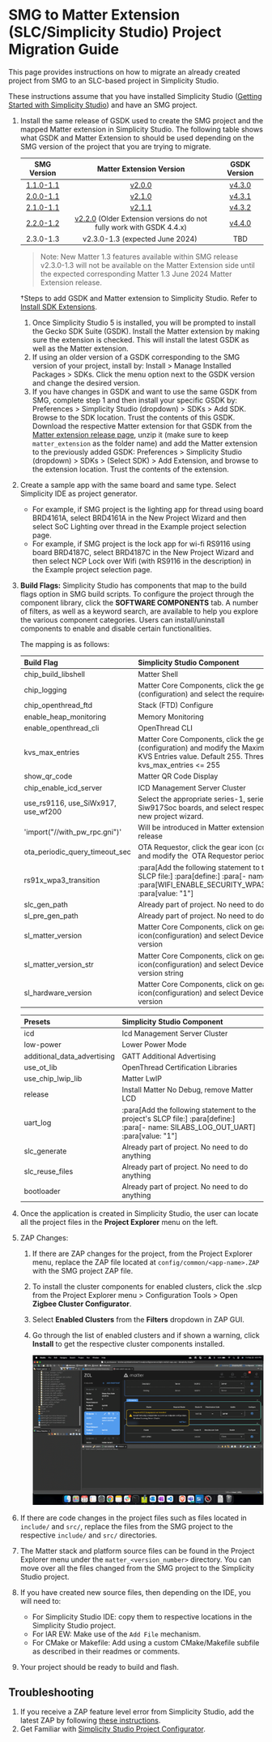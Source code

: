 # SMG to Matter Extension (SLC/Simplicity Studio) Project Migration Guide

This page provides instructions on how to migrate an already created project from SMG to an SLC-based project in Simplicity Studio.

These instructions assume that you have installed Simplicity Studio ([Getting Started with Simplicity Studio](https://docs.silabs.com/simplicity-studio-5-users-guide/latest/ss-5-users-guide-getting-started/)) and have an SMG project.

1. Install the same release of GSDK used to create the SMG project and the mapped Matter extension in Simplicity Studio. The following table shows what GSDK and Matter Extension to should be used depending on the SMG version of the project that you are trying to migrate.  

   |**SMG Version**|**Matter Extension Version**|**GSDK Version**|
   | :-: | :-: | :-: |
   |[1.1.0-1.1](https://github.com/SiliconLabs/matter/releases/tag/v1.1.0-1.1)|[v2.0.0](https://github.com/SiliconLabs/matter_extension/releases/tag/v2.0.0)|[v4.3.0](https://github.com/SiliconLabs/gecko_sdk/tree/v4.3.0)|
   |[2.0.0-1.1](https://github.com/SiliconLabs/matter/releases/tag/v2.0.0-1.1)|[v2.1.0](https://github.com/SiliconLabs/matter_extension/releases/tag/v2.1.0)|[v4.3.1](https://github.com/SiliconLabs/gecko_sdk/releases/tag/v4.3.1)|
   |[2.1.0-1.1](https://github.com/SiliconLabs/matter/releases/tag/v2.1.0-1.1)|[v2.1.1](https://github.com/SiliconLabs/matter_extension/releases/tag/v2.1.1)|[v4.3.2](https://github.com/SiliconLabs/gecko_sdk/releases/tag/v4.3.2)|
   |[2.2.0-1.2](https://github.com/SiliconLabs/matter/releases/tag/v2.2.0-1.2)|[v2.2.0](https://github.com/SiliconLabs/matter_extension/releases/tag/v2.2.0) (Older Extension versions do not fully work with GSDK 4.4.x)|[v4.4.0](https://github.com/SiliconLabs/gecko_sdk/releases/tag/v4.4.0)|
   |2.3.0-1.3|v2.3.0-1.3 (expected June 2024) |TBD|

   > Note: New Matter 1.3 features available within SMG release v2.3.0-1.3 will not be available on the Matter Extension side until the expected corresponding Matter 1.3 June 2024 Matter Extension release.

   †Steps to add GSDK and Matter extension to Simplicity Studio. Refer to [Install SDK Extensions](https://docs.silabs.com/simplicity-studio-5-users-guide/latest/ss-5-users-guide-getting-started/install-sdk-extensions).

   1. Once Simplicity Studio 5 is installed, you will be prompted to install the Gecko SDK Suite (GSDK). Install the Matter extension by making sure the extension is checked. This will install the latest GSDK as well as the Matter extension.
   2. If using an older version of a GSDK corresponding to the SMG version of your project, install by: Install > Manage Installed Packages > SDKs. Click the menu option next to the GSDK version and change the desired version.
   3. If you have changes in GSDK and want to use the same GSDK from SMG, complete step 1 and then install your specific GSDK by: Preferences > Simplicity Studio (dropdown) > SDKs > Add SDK. Browse to the SDK location. Trust the contents of this GSDK. Download the respective Matter extension for that GSDK from the [Matter extension release page](https://github.com/SiliconLabs/matter_extension/releases), unzip it (make sure to keep `matter_extension` as the folder name) and add the Matter extension to the previously added GSDK: Preferences > Simplicity Studio (dropdown) > SDKs > (Select SDK) > Add Extension, and browse to the extension location. Trust the contents of the extension.
2. Create a sample app with the same board and same type. Select Simplicity IDE as project generator.  
   - For example, if SMG project is the lighting app for thread using board BRD4161A, select BRD4161A in the New Project Wizard and then select SoC Lighting over thread in the Example project selection page.
   - For example, if SMG project is the lock app for wi-fi RS9116 using board BRD4187C, select BRD4187C in the New Project Wizard and then select NCP Lock over Wifi (with RS9116 in the description) in the Example project selection page.
3. **Build Flags:** Simplicity Studio has components that map to the build flags option in SMG build scripts. To configure the project through the component library, click the **SOFTWARE COMPONENTS** tab. A number of filters, as well as a keyword search, are available to help you explore the various component categories. Users can install/uninstall components to enable and disable certain functionalities.  

   The mapping is as follows:

   |**Build Flag**|**Simplicity Studio Component**|
   | :- | :- |
   |chip\_build\_libshell|Matter Shell|
   |chip\_logging|Matter Core Components, click the gear icon (configuration) and select the required logging level|
   |chip\_openthread\_ftd|Stack (FTD) Configure|
   |enable\_heap\_monitoring|Memory Monitoring|
   |enable\_openthread\_cli|OpenThread CLI|
   |kvs\_max\_entries|Matter Core Components, click the gear icon (configuration) and modify the Maximum amount of KVS Entries value. Default 255. Threshold: 30 <= kvs\_max\_entries <= 255|
   |show\_qr\_code|Matter QR Code Display|
   |chip\_enable\_icd\_server|ICD Management Server Cluster|
   |use\_rs9116, use\_SiWx917, use\_wf200|Select the appropriate series-1, series-2, or Siw917Soc boards, and select respective projects in new project wizard.|
   |'import("//with\_pw\_rpc.gni")'|Will be introduced in Matter extension v2.3.0-1.3 release|
   |ota\_periodic\_query\_timeout\_sec|OTA Requestor, click the gear icon (configuration) and modify the  OTA Requestor periodic timeout|
   |rs91x\_wpa3\_transition| :para[Add the following statement to the project's SLCP file:] :para[define:] :para[- name:] :para[WIFI\_ENABLE\_SECURITY\_WPA3\_TRANSITION] :para[value: "1"]|
   |slc\_gen\_path|Already part of project. No need to do anything|
   |sl\_pre\_gen\_path|Already part of project. No need to do anything|
   |sl\_matter\_version|Matter Core Components, click on gear icon(configuration) and select Device software version |
   |sl\_matter\_version\_str|Matter Core Components, click on gear icon(configuration) and select Device software version string|
   |sl\_hardware\_version|Matter Core Components, click on gear icon(configuration) and select Device hardware version |

   |**Presets**|**Simplicity Studio Component**|
   | :- | :- |
   |icd| Icd Management Server Cluster |
   |low-power| Lower Power Mode |
   |additional\_data\_advertising|GATT Additional Advertising|
   |use\_ot\_lib|OpenThread Certification Libraries|
   |use\_chip\_lwip\_lib|Matter LwIP|
   |release| Install Matter No Debug, remove Matter LCD|
   |uart\_log| :para[Add the following statement to the project's SLCP file:] :para[define:] :para[- name: SILABS\_LOG\_OUT\_UART] :para[value: "1"] |
   |slc\_generate|Already part of project. No need to do anything|
   |slc\_reuse\_files|Already part of project. No need to do anything|
   |bootloader|Already part of project. No need to do anything|

4. Once the application is created in Simplicity Studio, the user can locate all the project files in the **Project Explorer** menu on the left.
5. ZAP Changes:
   1. If there are ZAP changes for the project, from the Project Explorer menu, replace the ZAP file located at `config/common/<app-name>.ZAP` with the SMG project ZAP file.
   2. To install the cluster components for enabled clusters, click the .slcp from the Project Explorer menu > Configuration Tools > Open **Zigbee Cluster Configurator**.
   3. Select **Enabled Clusters** from the **Filters** dropdown in ZAP GUI.
   4. Go through the list of enabled clusters and if shown a warning, click **Install** to get the respective cluster components installed.

      ![ZAP](images/zap-troubleshooting.png)

6. If there are code changes in the project files such as files located in `include/` and `src/`, replace the files from the SMG project to the respective `include/` and `src/` directories.
7. The Matter stack and platform source files can be found in the Project Explorer menu under the `matter_<version_number>` directory. You can move over all the files changed from the SMG project to the Simplicity Studio project.
8. If you have created new source files, then depending on the IDE, you will need to:
   - For Simplicity Studio IDE: copy them to respective locations in the Simplicity Studio project.
   - For IAR EW: Make use of the `Add File` mechanism.
   - For CMake or Makefile: Add using a custom CMake/Makefile subfile as described in their readmes or comments.
9. Your project should be ready to build and flash.

## Troubleshooting

1. If you receive a ZAP feature level error from Simplicity Studio, add the latest ZAP by following [these instructions](https://docs.silabs.com/ZAP-tool/1.0.0/ZAP-users-guide/update-ZAP).
2. Get Familiar with [Simplicity Studio Project Configurator](https://docs.silabs.com/simplicity-studio-5-users-guide/latest/ss-5-users-guide-developing-with-project-configurator/project-configurator).
